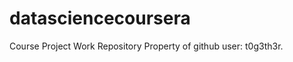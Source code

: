 datasciencecoursera
===================

Course Project Work Repository
Property of github user: t0g3th3r.
